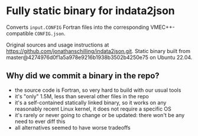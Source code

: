 # Fully static binary for indata2json

Converts `input.CONFIG` Fortran files into the corresponding VMEC++-compatible `CONFIG.json`.

Original sources and usage instructions at https://github.com/jonathanschilling/indata2json.git.
Static binary built from master@4274976d0f1a5a978e9216b1938b3502b4250e75 on Ubuntu 22.04.

## Why did we commit a binary in the repo?

- the source code is Fortran, so very hard to build with our usual tools
- it's "only" 1.5M, less than several other files in the repo
- it's a self-contained statically linked binary, so it works on any reasonably recent Linux kernel, it does not require a specific OS
- it's rarely or never going to change or be updated: there won't be any need to ever diff this
- all alternatives seemed to have worse tradeoffs
